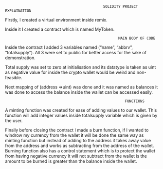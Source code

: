                                                  SOLIDITY PROJECT EXPLAINATION

Firstly, I created a virtual environment inside remix.

Inside it I created a contract which is named MyToken.

                                                        MAIN BODY OF CODE
Inside the contract I added 3 variables named (“name”,  “abbrv”, “totalsupply”). All 3 were set to public for better access for the sake of demonstration.

Total supply was set to zero at initialisation and its datatype is taken as uint as negative value for inside the crypto wallet would be weird and non-feasible.

Next mapping of (address =>uint) was done and it was named as balances it was done to access the balance inside the wallet can be accessed easily. 

                                                           FUNCTIONS
A minting function was created for ease of adding values to our wallet. This function will add integer values inside totalsupply variable which is given by the user.

Finally before closing the contract I made a burn function, if I wanted to windrow my currency from the wallet it will be done the same way as minting function but instead of adding to the address it takes away value from the address and works as subtracting from the address of the wallet. Burning function also has a control statement which is to protect the wallet from having negative currency It will not subtract from the wallet is the amount to be burned is greater than the balance inside the wallet.





